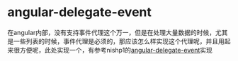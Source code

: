 angular-delegate-event
======================

<p>在angular内部，没有支持事件代理这个万一，但是在处理大量数据的时候，尤其是一些列表的时候，事件代理是必须的，那应该怎么样实现这个代理呢，并且用起来很方便呢，此处实现一个，有参考nishp1的<a href="https://github.com/nishp1/angular-delegate-event/blob/master/src/angular-delegates.js">angular-delegate-event</a>实现</p>
